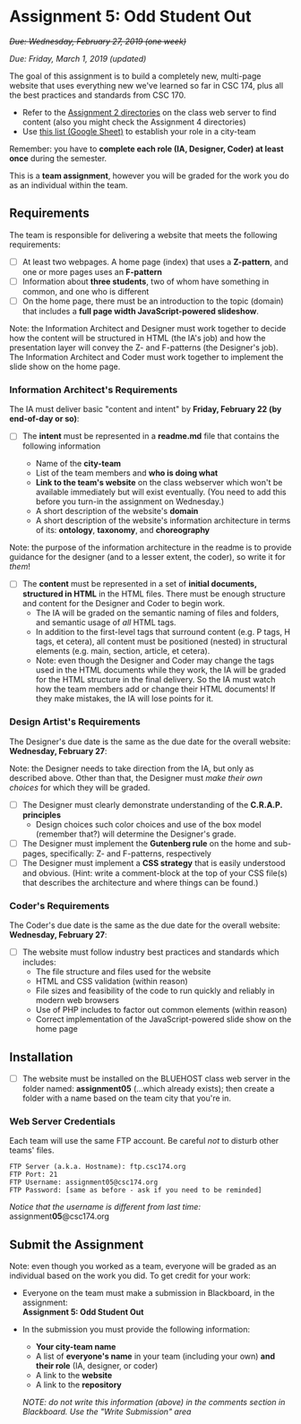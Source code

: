 # Assignment 5: Odd Student Out

<s>*Due: Wednesday, February 27, 2019 (one week)*</s>

*Due: Friday, March 1, 2019 (updated)* 

The goal of this assignment is to build a completely new, multi-page website that uses everything new we've learned so far in CSC 174, plus all the best practices and standards from CSC 170.

- Refer to the [Assignment 2 directories](http://csc174.org/assignment02/) on the class web server to find content (also you might check the Assignment 4 directories)
- Use  [this list (Google Sheet)](https://docs.google.com/spreadsheets/d/17nncaY3FWkgq2HEqK6IWAsyNsav34Jo4e-Vj1pwoXEQ/edit#gid=0) to establish your role in a city-team

Remember: you have to **complete each role (IA, Designer, Coder) at least once** during the semester.

This is a **team assignment**, however you will be graded for the work you do as an individual within the team.  

## Requirements

The team is responsible for delivering a website that meets the following requirements:

- [ ] At least two webpages.  A home page (index) that uses a **Z-pattern**, and one or more pages uses an **F-pattern**
- [ ] Information about **three students**, two of whom have something in common, and one who is different
- [ ] On the home page, there must be an introduction to the topic (domain) that includes a **full page width JavaScript-powered slideshow**.

Note: the Information Architect and Designer must work together to decide how the content will be structured in HTML (the IA's job) and how the presentation layer will convey the Z- and F-patterns (the Designer's job).  The Information Architect and Coder must work together to implement the slide show on the home page.

### Information Architect's Requirements

The IA must deliver basic "content and intent" by **Friday, February 22 (by end-of-day or so)**:

- [ ] The **intent** must be represented in a **readme.md** file that contains the following information

  - Name of the **city-team**
  - List of the team members and **who is doing what**
  - **Link to the team's website** on the class webserver which won't be available immediately but will exist eventually. (You need to add this before you turn-in the assignment on Wednesday.)
  - A short description of the website's **domain**
  - A short description of the website's information architecture in terms of its: **ontology**, **taxonomy**, and **choreography**

Note: the purpose of the information architecture in the readme is to provide guidance for the designer (and to a lesser extent, the coder), so write it for *them*!

- [ ] The **content** must be represented in a set of  **initial documents, structured in HTML** in the HTML files.  There must be enough structure and content for the Designer and Coder to begin work.
  - The IA will be graded on the semantic naming of files and folders, and semantic usage of *all* HTML tags.
  - In addition to the first-level tags that surround content (e.g. P tags, H tags, et cetera), all content must be positioned (nested) in structural elements (e.g. main, section, article, et cetera).
  - Note: even though the Designer and Coder may change the tags used in the HTML documents while they work, the IA will be graded for the HTML structure in the final delivery.  So the IA must watch how the team members add or change their HTML documents!  If they make mistakes, the IA will lose points for it. 

### Design Artist's Requirements

The Designer's due date is the same as the due date for the overall website: **Wednesday, February 27**:

Note: the Designer needs to take direction from the IA, but only as described above.  Other than that, the Designer must *make their own choices* for which they will be graded.

- [ ] The Designer must clearly demonstrate understanding of the **C.R.A.P. principles**
  - Design choices such color choices and use of the box model (remember that?) will determine the Designer's grade.
- [ ] The Designer must implement the **Gutenberg rule** on the home and sub-pages, specifically:  Z- and F-patterns, respectively
- [ ] The Designer must implement a **CSS strategy** that is easily understood and obvious.  (Hint: write a comment-block at the top of your CSS file(s) that describes the architecture and where things can be found.)

### Coder's Requirements

The Coder's due date is the same as the due date for the overall website: **Wednesday, February 27**:

- [ ] The website must follow industry best practices and standards which includes:
  - The file structure and files used for the website
  - HTML and CSS validation (within reason)
  - File sizes and feasibility of the code to run quickly and reliably in modern web browsers
  - Use of PHP includes to factor out common elements (within reason)
  - Correct implementation of the JavaScript-powered slide show on the home page

## Installation

- [ ] The website must be installed on the BLUEHOST class web server in the folder named: **assignment05** (…which already exists); then create a folder with a name based on the team city that you're in.  

### Web Server Credentials

Each team will use the same FTP account. Be careful *not* to disturb other teams' files.

```
FTP Server (a.k.a. Hostname): ftp.csc174.org
FTP Port: 21
FTP Username: assignment05@csc174.org
FTP Password: [same as before - ask if you need to be reminded]
```

*Notice that the username is different from last time:* assignment**05**@csc174.org

## Submit the Assignment

Note: even though you worked as a team, everyone will be graded as an individual based on the work you did. To get credit for your work:

- Everyone on the team must make a submission in Blackboard, in the assignment:<br> **Assignment 5: Odd Student Out**

- In the submission you must provide the following information:

  - **Your city-team name**
  - A list of **everyone's name** in your team (including your own) **and their role** (IA, designer, or coder)
  - A link to the **website**
  - A link to the **repository**

  *NOTE: do not write this information (above) in the comments section in Blackboard.  Use the "Write Submission" area*